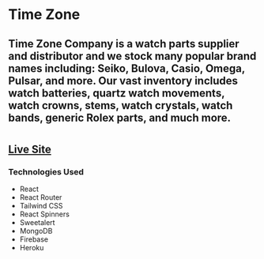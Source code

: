 #

# Time Zone

## Time Zone Company is a watch parts supplier and distributor and we stock many popular brand names including: Seiko, Bulova, Casio, Omega, Pulsar, and more. Our vast inventory includes watch batteries, quartz watch movements, watch crowns, stems, watch crystals, watch bands, generic Rolex parts, and much more.

#

## [Live Site](  https://timezonea12.web.app  )

### Technologies Used

- React
- React Router
- Tailwind CSS
- React Spinners
- Sweetalert
- MongoDB
- Firebase
- Heroku
